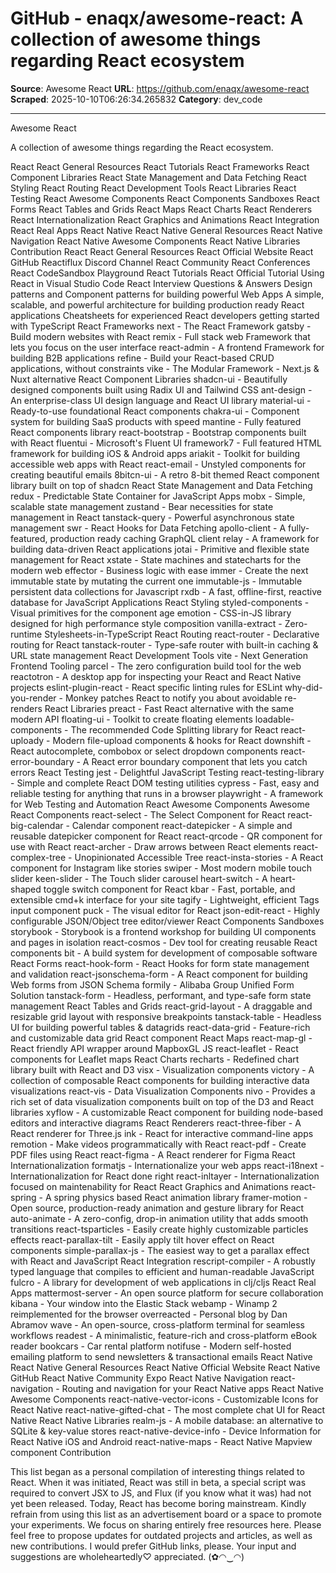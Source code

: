 # GitHub - enaqx/awesome-react: A collection of awesome things regarding React ecosystem

**Source**: Awesome React
**URL**: https://github.com/enaqx/awesome-react
**Scraped**: 2025-10-10T06:26:34.265832
**Category**: dev_code

---

Awesome React 

A collection of awesome things regarding the React ecosystem.

React
React General Resources
React Tutorials
React Frameworks
React Component Libraries
React State Management and Data Fetching
React Styling
React Routing
React Development Tools
React Libraries
React Testing
React Awesome Components
React Components Sandboxes
React Forms
React Tables and Grids
React Maps
React Charts
React Renderers
React Internationalization
React Graphics and Animations
React Integration
React Real Apps
React Native
React Native General Resources
React Native Navigation
React Native Awesome Components
React Native Libraries
Contribution
React
React General Resources
React Official Website
React GitHub
Reactiflux Discord Channel
React Community
React Conferences
React CodeSandbox Playground
React Tutorials
React Official Tutorial
Using React in Visual Studio Code
React Interview Questions & Answers
Design patterns and Component patterns for building powerful Web Apps
A simple, scalable, and powerful architecture for building production ready React applications
Cheatsheets for experienced React developers getting started with TypeScript
React Frameworks
next - The React Framework
gatsby - Build modern websites with React
remix - Full stack web Framework that lets you focus on the user interface
react-admin - A frontend Framework for building B2B applications
refine - Build your React-based CRUD applications, without constraints
vike - The Modular Framework - Next.js & Nuxt alternative
React Component Libraries
shadcn-ui - Beautifully designed components built using Radix UI and Tailwind CSS
ant-design - An enterprise-class UI design language and React UI library
material-ui - Ready-to-use foundational React components
chakra-ui - Component system for building SaaS products with speed
mantine - Fully featured React components library
react-bootstrap - Bootstrap components built with React
fluentui - Microsoft's Fluent UI
framework7 - Full featured HTML framework for building iOS & Android apps
ariakit - Toolkit for building accessible web apps with React
react-email - Unstyled components for creating beautiful emails
8bitcn-ui - A retro 8-bit themed React component library built on top of shadcn
React State Management and Data Fetching
redux - Predictable State Container for JavaScript Apps
mobx - Simple, scalable state management
zustand - Bear necessities for state management in React
tanstack-query - Powerful asynchronous state management
swr - React Hooks for Data Fetching
apollo-client - A fully-featured, production ready caching GraphQL client
relay - A framework for building data-driven React applications
jotai - Primitive and flexible state management for React
xstate - State machines and statecharts for the modern web
effector - Business logic with ease
immer - Create the next immutable state by mutating the current one
immutable-js - Immutable persistent data collections for Javascript
rxdb - A fast, offline-first, reactive database for JavaScript Applications
React Styling
styled-components - Visual primitives for the component age
emotion - CSS-in-JS library designed for high performance style composition
vanilla-extract - Zero-runtime Stylesheets-in-TypeScript
React Routing
react-router - Declarative routing for React
tanstack-router - Type-safe router with built-in caching & URL state management
React Development Tools
vite - Next Generation Frontend Tooling
parcel - The zero configuration build tool for the web
reactotron - A desktop app for inspecting your React and React Native projects
eslint-plugin-react - React specific linting rules for ESLint
why-did-you-render - Monkey patches React to notify you about avoidable re-renders
React Libraries
preact - Fast React alternative with the same modern API
floating-ui - Toolkit to create floating elements
loadable-components - The recommended Code Splitting library for React
react-uploady - Modern file-upload components & hooks for React
downshift - React autocomplete, combobox or select dropdown components
react-error-boundary - A React error boundary component that lets you catch errors
React Testing
jest - Delightful JavaScript Testing
react-testing-library - Simple and complete React DOM testing utilities
cypress - Fast, easy and reliable testing for anything that runs in a browser
playwright - A framework for Web Testing and Automation
React Awesome Components
Awesome React Components
react-select - The Select Component for React
react-big-calendar - Calendar component
react-datepicker - A simple and reusable datepicker component for React
react-qrcode - QR component for use with React
react-archer - Draw arrows between React elements
react-complex-tree - Unopinionated Accessible Tree
react-insta-stories - A React component for Instagram like stories
swiper - Most modern mobile touch slider
keen-slider - The Touch slider carousel
heart-switch - A heart-shaped toggle switch component for React
kbar - Fast, portable, and extensible cmd+k interface for your site
tagify - Lightweight, efficient Tags input component
puck - The visual editor for React
json-edit-react - Highly configurable JSON/Object tree editor/viewer
React Components Sandboxes
storybook - Storybook is a frontend workshop for building UI components and pages in isolation
react-cosmos - Dev tool for creating reusable React components
bit - A build system for development of composable software
React Forms
react-hook-form - React Hooks for form state management and validation
react-jsonschema-form - A React component for building Web forms from JSON Schema
formily - Alibaba Group Unified Form Solution
tanstack-form - Headless, performant, and type-safe form state management
React Tables and Grids
react-grid-layout - A draggable and resizable grid layout with responsive breakpoints
tanstack-table - Headless UI for building powerful tables & datagrids
react-data-grid - Feature-rich and customizable data grid React component
React Maps
react-map-gl - React friendly API wrapper around MapboxGL JS
react-leaflet - React components for Leaflet maps
React Charts
recharts - Redefined chart library built with React and D3
visx - Visualization components
victory - A collection of composable React components for building interactive data visualizations
react-vis - Data Visualization Components
nivo - Provides a rich set of data visualization components built on top of the D3 and React libraries
xyflow - A customizable React component for building node-based editors and interactive diagrams
React Renderers
react-three-fiber - A React renderer for Three.js
ink - React for interactive command-line apps
remotion - Make videos programmatically with React
react-pdf - Create PDF files using React
react-figma - A React renderer for Figma
React Internationalization
formatjs - Internationalize your web apps
react-i18next - Internationalization for React done right
react-inltayer - Internationalization focused on maintenability for React
React Graphics and Animations
react-spring - A spring physics based React animation library
framer-motion - Open source, production-ready animation and gesture library for React
auto-animate - A zero-config, drop-in animation utility that adds smooth transitions
react-tsparticles - Easily create highly customizable particles effects
react-parallax-tilt - Easily apply tilt hover effect on React components
simple-parallax-js - The easiest way to get a parallax effect with React and JavaScript
React Integration
rescript-compiler - A robustly typed language that compiles to efficient and human-readable JavaScript
fulcro - A library for development of web applications in clj/cljs
React Real Apps
mattermost-server - An open source platform for secure collaboration
kibana - Your window into the Elastic Stack
webamp - Winamp 2 reimplemented for the browser
overreacted - Personal blog by Dan Abramov
wave - An open-source, cross-platform terminal for seamless workflows
readest - A minimalistic, feature-rich and cross-platform eBook reader
bookcars - Car rental platform
notifuse - Modern self-hosted emailing platform to send newsletters & transactional emails
React Native
React Native General Resources
React Native Official Website
React Native GitHub
React Native Community
Expo
React Native Navigation
react-navigation - Routing and navigation for your React Native apps
React Native Awesome Components
react-native-vector-icons - Customizable Icons for React Native
react-native-gifted-chat - The most complete chat UI for React Native
React Native Libraries
realm-js - A mobile database: an alternative to SQLite & key-value stores
react-native-device-info - Device Information for React Native iOS and Android
react-native-maps - React Native Mapview component
Contribution

This list began as a personal compilation of interesting things related to React. When it was initiated, React was still in beta, a special script was required to convert JSX to JS, and Flux (if you know what it was) had not yet been released. Today, React has become boring mainstream. Kindly refrain from using this list as an advertisement board or a space to promote your experiments. We focus on sharing entirely free resources here. Please feel free to propose updates for outdated projects and articles, as well as new contributions. I would prefer GitHub links, please. Your input and suggestions are wholeheartedly♡ appreciated. (✿◠‿◠)
